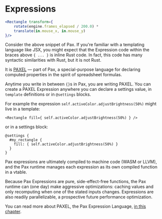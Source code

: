 # Expressions

```jsx
<Rectangle transform={
    rotate(engine.frames_elapsed / 200.0) *
    translate(in.mouse_x, in.mouse_y)
}/>
```

Consider the above snippet of Pax.  If you're familiar with a templating language like JSX, you might expect that the Expression code within the braces above `{ ... }` is inline Rust code.  In fact, this code has many syntactic similarities with Rust, but it is not Rust.

It is [PAXEL](./reference-paxel.md) — part of Pax, a special-purpose language for declaring computed properties in the spirit of spreadsheet formulas.

Anytime you write in between `{}`s in Pax, you are writing PAXEL.  You can create a PAXEL Expression anywhere you can declare a settings value, in `template` definitions or in `@settings` blocks.

For example the expression `self.activeColor.adjustBrightness(50%)` might live in a template:

```
<Rectangle fill={ self.activeColor.adjustBrightness(50%) } />
```
or in a settings block:
```
@settings {
  #my_rectangle {
    fill: { self.activeColor.adjustBrightness(50%) }
  }
}
```

Pax expressions are ultimately compiled to machine code (WASM or LLVM), and the Pax runtime manages each expression as its own compiled function in a vtable.

Because Pax Expressions are pure, side-effect-free functions, the Pax runtime can (one day) make aggressive optimizations: caching values
and only recomputing when one of the stated inputs changes.  Expressions are also readily parallelizable, a prospective future performance optimization.

You can read more about PAXEL, the Pax Expression Language, [in this chapter](./reference-paxel.md).